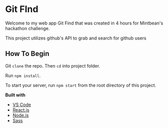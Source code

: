 # Git FInd

Welcome to my web app Git Find that was created in 4 hours for Mintbean's hackathon challenge.

This project utilizes github's API to grab and search for github users

## How To Begin
Git `clone` the repo. Then `cd` into project folder.

Run `npm install`. 

To start your server, run `npm start` from the root directory of this project.

<b>Built with</b>
- [VS Code](https://code.visualstudio.com/)
- [React.js](https://reactjs.org/)
- [Node.js](https://nodejs.org/)
- [Sass](https://sass-lang.com/)